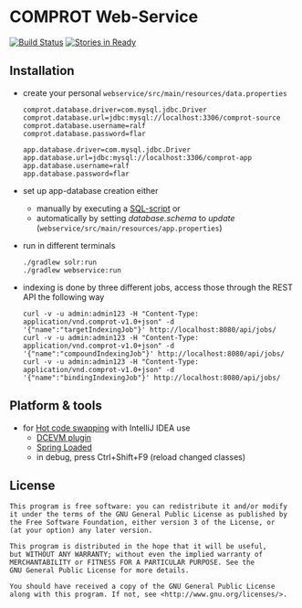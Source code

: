 # COMPROT Web-Service

[![Build Status](https://travis-ci.org/medien-dresden/comprot-webservice.svg?branch=develop)](https://travis-ci.org/medien-dresden/comprot-webservice)
[![Stories in Ready](https://badge.waffle.io/medien-dresden/comprot-webservice.png?label=ready&title=Ready)](http://waffle.io/medien-dresden/comprot-webservice)

## Installation

* create your personal ```webservice/src/main/resources/data.properties```

    ```
    comprot.database.driver=com.mysql.jdbc.Driver
    comprot.database.url=jdbc:mysql://localhost:3306/comprot-source
    comprot.database.username=ralf
    comprot.database.password=flar
    
    app.database.driver=com.mysql.jdbc.Driver
    app.database.url=jdbc:mysql://localhost:3306/comprot-app
    app.database.username=ralf
    app.database.password=flar
    ```
    
* set up app-database creation either
  * manually by executing a [SQL-script](https://gist.github.com/phdd/fdc1e46f302cef7cdb32) or
  * automatically by setting _database.schema_ to _update_ (```webservice/src/main/resources/app.properties```)

* run in different terminals

    ```
    ./gradlew solr:run
    ./gradlew webservice:run
    ```
    
    
* indexing is done by three different jobs, access those through the REST API the following way

    ```
    curl -v -u admin:admin123 -H "Content-Type: application/vnd.comprot-v1.0+json" -d '{"name":"targetIndexingJob"}' http://localhost:8080/api/jobs/
    curl -v -u admin:admin123 -H "Content-Type: application/vnd.comprot-v1.0+json" -d '{"name":"compoundIndexingJob"}' http://localhost:8080/api/jobs/
    curl -v -u admin:admin123 -H "Content-Type: application/vnd.comprot-v1.0+json" -d '{"name":"bindingIndexingJob"}' http://localhost:8080/api/jobs/
    ```
    
## Platform & tools

* for [Hot code swapping](http://en.wikipedia.org/wiki/Hot_swapping) with IntelliJ IDEA use
    * [DCEVM plugin](http://blog.jetbrains.com/idea/2013/07/get-true-hot-swap-in-java-with-dcevm-and-intellij-idea/)
    * [Spring Loaded](https://github.com/spring-projects/spring-loaded)
    * in debug, press Ctrl+Shift+F9 (reload changed classes)

## License

    This program is free software: you can redistribute it and/or modify
    it under the terms of the GNU General Public License as published by
    the Free Software Foundation, either version 3 of the License, or
    (at your option) any later version.

    This program is distributed in the hope that it will be useful,
    but WITHOUT ANY WARRANTY; without even the implied warranty of
    MERCHANTABILITY or FITNESS FOR A PARTICULAR PURPOSE. See the
    GNU General Public License for more details.

    You should have received a copy of the GNU General Public License
    along with this program. If not, see <http://www.gnu.org/licenses/>.
